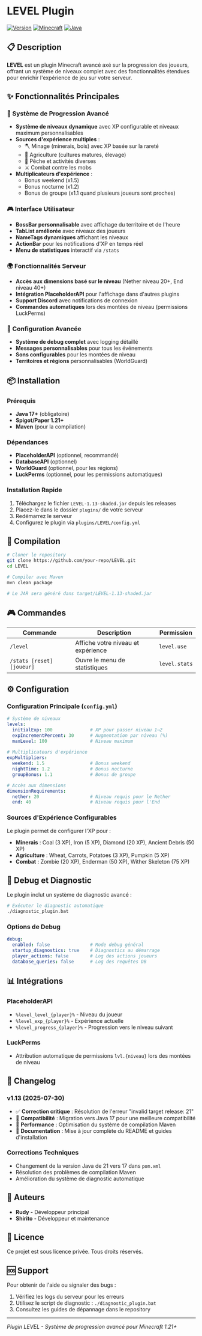 # LEVEL Plugin

[![Version](https://img.shields.io/badge/version-v1.13-blue.svg)](https://github.com/your-repo/LEVEL)
[![Minecraft](https://img.shields.io/badge/minecraft-1.21+-green.svg)](https://www.spigotmc.org/)
[![Java](https://img.shields.io/badge/java-17+-orange.svg)](https://adoptium.net/)

## 📋 Description

**LEVEL** est un plugin Minecraft avancé axé sur la progression des joueurs, offrant un système de niveaux complet avec des fonctionnalités étendues pour enrichir l'expérience de jeu sur votre serveur.

## ✨ Fonctionnalités Principales

### 🎯 Système de Progression Avancé
- **Système de niveaux dynamique** avec XP configurable et niveaux maximum personnalisables
- **Sources d'expérience multiples** :
  - 🪓 Minage (minerais, bois) avec XP basée sur la rareté
  - 🌾 Agriculture (cultures matures, élevage)
  - 🎣 Pêche et activités diverses
  - ⚔️ Combat contre les mobs
- **Multiplicateurs d'expérience** :
  - Bonus weekend (x1.5)
  - Bonus nocturne (x1.2)
  - Bonus de groupe (x1.1 quand plusieurs joueurs sont proches)

### 🎮 Interface Utilisateur
- **BossBar personnalisable** avec affichage du territoire et de l'heure
- **TabList améliorée** avec niveaux des joueurs
- **NameTags dynamiques** affichant les niveaux
- **ActionBar** pour les notifications d'XP en temps réel
- **Menu de statistiques** interactif via `/stats`

### 🌍 Fonctionnalités Serveur
- **Accès aux dimensions basé sur le niveau** (Nether niveau 20+, End niveau 40+)
- **Intégration PlaceholderAPI** pour l'affichage dans d'autres plugins
- **Support Discord** avec notifications de connexion
- **Commandes automatiques** lors des montées de niveau (permissions LuckPerms)

### 🔧 Configuration Avancée
- **Système de debug complet** avec logging détaillé
- **Messages personnalisables** pour tous les événements
- **Sons configurables** pour les montées de niveau
- **Territoires et régions** personnalisables (WorldGuard)

## 📦 Installation

### Prérequis
- **Java 17+** (obligatoire)
- **Spigot/Paper 1.21+**
- **Maven** (pour la compilation)

### Dépendances
- **PlaceholderAPI** (optionnel, recommandé)
- **DatabaseAPI** (optionnel)
- **WorldGuard** (optionnel, pour les régions)
- **LuckPerms** (optionnel, pour les permissions automatiques)

### Installation Rapide
1. Téléchargez le fichier `LEVEL-1.13-shaded.jar` depuis les releases
2. Placez-le dans le dossier `plugins/` de votre serveur
3. Redémarrez le serveur
4. Configurez le plugin via `plugins/LEVEL/config.yml`

## 🔨 Compilation

```bash
# Cloner le repository
git clone https://github.com/your-repo/LEVEL.git
cd LEVEL

# Compiler avec Maven
mvn clean package

# Le JAR sera généré dans target/LEVEL-1.13-shaded.jar
```

## 🎮 Commandes

| Commande | Description | Permission |
|----------|-------------|------------|
| `/level` | Affiche votre niveau et expérience | `level.use` |
| `/stats [reset] [joueur]` | Ouvre le menu de statistiques | `level.stats` |

## ⚙️ Configuration

### Configuration Principale (`config.yml`)

```yaml
# Système de niveaux
levels:
  initialExp: 100              # XP pour passer niveau 1→2
  expIncrementPercent: 30      # Augmentation par niveau (%)
  maxLevel: 100                # Niveau maximum
  
# Multiplicateurs d'expérience
expMultipliers:
  weekend: 1.5                 # Bonus weekend
  nightTime: 1.2               # Bonus nocturne
  groupBonus: 1.1              # Bonus de groupe

# Accès aux dimensions
dimensionRequirements:
  nether: 20                   # Niveau requis pour le Nether
  end: 40                      # Niveau requis pour l'End
```

### Sources d'Expérience Configurables

Le plugin permet de configurer l'XP pour :
- **Minerais** : Coal (3 XP), Iron (5 XP), Diamond (20 XP), Ancient Debris (50 XP)
- **Agriculture** : Wheat, Carrots, Potatoes (3 XP), Pumpkin (5 XP)
- **Combat** : Zombie (20 XP), Enderman (50 XP), Wither Skeleton (75 XP)

## 🐛 Debug et Diagnostic

Le plugin inclut un système de diagnostic avancé :

```bash
# Exécuter le diagnostic automatique
./diagnostic_plugin.bat
```

### Options de Debug
```yaml
debug:
  enabled: false               # Mode debug général
  startup_diagnostics: true    # Diagnostics au démarrage
  player_actions: false        # Log des actions joueurs
  database_queries: false      # Log des requêtes DB
```

## 📊 Intégrations

### PlaceholderAPI
- `%level_level_{player}%` - Niveau du joueur
- `%level_exp_{player}%` - Expérience actuelle
- `%level_progress_{player}%` - Progression vers le niveau suivant

### LuckPerms
- Attribution automatique de permissions `lvl.{niveau}` lors des montées de niveau

## 🔄 Changelog

### v1.13 (2025-07-30)
- ✅ **Correction critique** : Résolution de l'erreur "invalid target release: 21"
- 🔧 **Compatibilité** : Migration vers Java 17 pour une meilleure compatibilité
- 🚀 **Performance** : Optimisation du système de compilation Maven
- 📝 **Documentation** : Mise à jour complète du README et guides d'installation

### Corrections Techniques
- Changement de la version Java de 21 vers 17 dans `pom.xml`
- Résolution des problèmes de compilation Maven
- Amélioration du système de diagnostic automatique

## 👥 Auteurs

- **Rudy** - Développeur principal
- **Shirito** - Développeur et maintenance

## 📄 Licence

Ce projet est sous licence privée. Tous droits réservés.

## 🆘 Support

Pour obtenir de l'aide ou signaler des bugs :
1. Vérifiez les logs du serveur pour les erreurs
2. Utilisez le script de diagnostic : `./diagnostic_plugin.bat`
3. Consultez les guides de dépannage dans le repository

---

*Plugin LEVEL - Système de progression avancé pour Minecraft 1.21+*